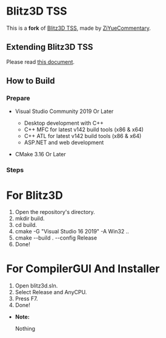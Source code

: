 # Blitz3D TSS

This is a **fork** of [Blitz3D TSS](https://github.com/Saalvage/Blitz3D), made by [ZiYueCommentary](https://github.com/ZiYueCommentary/Blitz3D).

## Extending Blitz3D TSS
Please read [this document](EXTENDING.md).

## How to Build

### Prepare

- Visual Studio Community 2019 Or Later
  - Desktop development with C++
  - C++ MFC for latest v142 build tools (x86 & x64)
  - C++ ATL for latest v142 build tools (x86 & x64)
  - ASP.NET and web development

- CMake 3.16 Or Later

### Steps

# For Blitz3D

1. Open the repository's directory.
2. mkdir build.
3. cd build.
4. cmake -G "Visual Studio 16 2019" -A Win32 ..
5. cmake --build . --config Release 
6. Done! 

# For CompilerGUI And Installer

1. Open blitz3d.sln.
2. Select Release and AnyCPU.
3. Press F7.
4. Done!

- **Note:** 
  
  Nothing
